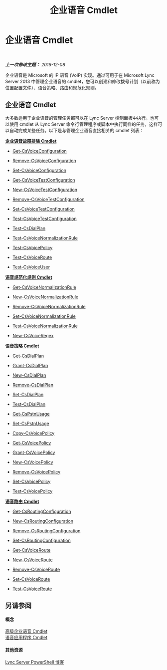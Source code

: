 ﻿---
title: 企业语音 Cmdlet
TOCTitle: 企业语音 Cmdlet
ms:assetid: 7d7c6d94-3ead-4d99-95f7-c31b448ab9e2
ms:mtpsurl: https://technet.microsoft.com/zh-cn/library/Gg415658(v=OCS.15)
ms:contentKeyID: 49313366
ms.date: 12/10/2016
mtps_version: v=OCS.15
ms.translationtype: HT
---

# 企业语音 Cmdlet

 

_**上一次修改主题：** 2016-12-08_

企业语音是 Microsoft 的 IP 语音 (VoIP) 实现。通过可用于在 Microsoft Lync Server 2013 中管理企业语音的 cmdlet，您可以创建和修改拨号计划（以前称为位置配置文件）、语音策略、路由和规范化规则。

## 企业语音 Cmdlet

大多数适用于企业语音的管理任务都可以在 Lync Server 控制面板中执行。也可以使用 cmdlet 从 Lync Server 命令行管理程序或脚本中执行同样的任务，这样可以自动完成某些任务。以下是与管理企业语音直接相关的 cmdlet 列表：

**[企业语音故障排除 Cmdlet](lync-server-2013-troubleshooting-enterprise-voice-cmdlets.md)**

  - [Get-CsVoiceConfiguration](get-csvoiceconfiguration.md)

  - [Remove-CsVoiceConfiguration](remove-csvoiceconfiguration.md)

  - [Set-CsVoiceConfiguration](set-csvoiceconfiguration.md)

  - [Get-CsVoiceTestConfiguration](get-csvoicetestconfiguration.md)

  - [New-CsVoiceTestConfiguration](new-csvoicetestconfiguration.md)

  - [Remove-CsVoiceTestConfiguration](remove-csvoicetestconfiguration.md)

  - [Set-CsVoiceTestConfiguration](set-csvoicetestconfiguration.md)

  - [Test-CsVoiceTestConfiguration](test-csvoicetestconfiguration.md)

  - [Test-CsDialPlan](test-csdialplan.md)

  - [Test-CsVoiceNormalizationRule](test-csvoicenormalizationrule.md)

  - [Test-CsVoicePolicy](test-csvoicepolicy.md)

  - [Test-CsVoiceRoute](test-csvoiceroute.md)

  - [Test-CsVoiceUser](test-csvoiceuser.md)

**[语音规范化规则 Cmdlet](lync-server-2013-voice-normalization-rules-cmdlets.md)**

  - [Get-CsVoiceNormalizationRule](get-csvoicenormalizationrule.md)

  - [New-CsVoiceNormalizationRule](new-csvoicenormalizationrule.md)

  - [Remove-CsVoiceNormalizationRule](remove-csvoicenormalizationrule.md)

  - [Set-CsVoiceNormalizationRule](set-csvoicenormalizationrule.md)

  - [Test-CsVoiceNormalizationRule](test-csvoicenormalizationrule.md)

  - [New-CsVoiceRegex](new-csvoiceregex.md)

**[语音策略 Cmdlet](lync-server-2013-voice-policy-cmdlets.md)**

  - [Get-CsDialPlan](get-csdialplan.md)

  - [Grant-CsDialPlan](grant-csdialplan.md)

  - [New-CsDialPlan](new-csdialplan.md)

  - [Remove-CsDialPlan](remove-csdialplan.md)

  - [Set-CsDialPlan](set-csdialplan.md)

  - [Test-CsDialPlan](test-csdialplan.md)

  - [Get-CsPstnUsage](get-cspstnusage.md)

  - [Set-CsPstnUsage](set-cspstnusage.md)

  - [Copy-CsVoicePolicy](https://technet.microsoft.com/zh-cn/library/jj204663\(v=ocs.15\))

  - [Get-CsVoicePolicy](get-csvoicepolicy.md)

  - [Grant-CsVoicePolicy](grant-csvoicepolicy.md)

  - [New-CsVoicePolicy](new-csvoicepolicy.md)

  - [Remove-CsVoicePolicy](remove-csvoicepolicy.md)

  - [Set-CsVoicePolicy](set-csvoicepolicy.md)

  - [Test-CsVoicePolicy](test-csvoicepolicy.md)

**[语音路由 Cmdlet](lync-server-2013-voice-routing-cmdlets.md)**

  - [Get-CsRoutingConfiguration](get-csroutingconfiguration.md)

  - [New-CsRoutingConfiguration](new-csroutingconfiguration.md)

  - [Remove-CsRoutingConfiguration](remove-csroutingconfiguration.md)

  - [Set-CsRoutingConfiguration](set-csroutingconfiguration.md)

  - [Get-CsVoiceRoute](get-csvoiceroute.md)

  - [New-CsVoiceRoute](new-csvoiceroute.md)

  - [Remove-CsVoiceRoute](remove-csvoiceroute.md)

  - [Set-CsVoiceRoute](set-csvoiceroute.md)

  - [Test-CsVoiceRoute](test-csvoiceroute.md)

## 另请参阅

#### 概念

[高级企业语音 Cmdlet](lync-server-2013-advanced-enterprise-voice-cmdlets.md)  
[语音应用程序 Cmdlet](lync-server-2013-voice-application-cmdlets.md)  

#### 其他资源

[Lync Server PowerShell 博客](http://go.microsoft.com/fwlink/?linkid=203150%26clcid=0x804)
